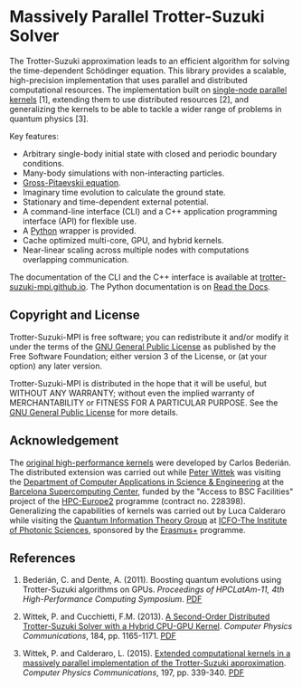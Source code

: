 Massively Parallel Trotter-Suzuki Solver
========================================

The Trotter-Suzuki approximation leads to an efficient algorithm for solving the time-dependent Schödinger equation. This library provides a scalable, high-precision implementation that uses parallel and distributed computational resources. The implementation built on [single-node parallel kernels](https://bitbucket.org/zzzoom/trottersuzuki) [1], extending them to use distributed resources [2], and generalizing the kernels to be able to tackle a wider range of problems in quantum physics [3].

Key features:

  - Arbitrary single-body initial state with closed and periodic boundary conditions.
  - Many-body simulations with non-interacting particles.
  - [Gross-Pitaevskii equation](https://github.com/Lucacalderaro/Master-Thesis/blob/master/Soliton%20generation%20on%20Bose-Einstein%20Condensate.ipynb).
  - Imaginary time evolution to calculate the ground state.
  - Stationary and time-dependent external potential.
  - A command-line interface (CLI) and a C++ application programming interface (API) for flexible use.
  - A [Python](https://trotter-suzuki-mpi.readthedocs.org) wrapper is provided.
  - Cache optimized multi-core, GPU, and hybrid kernels.
  - Near-linear scaling across multiple nodes with computations overlapping communication.

The documentation of the CLI and the C++ interface is available at [trotter-suzuki-mpi.github.io](https://trotter-suzuki-mpi.github.io/). The Python documentation is on [Read the Docs](https://trotter-suzuki-mpi.readthedocs.org).

Copyright and License
---------------------
Trotter-Suzuki-MPI  is free software; you can redistribute it and/or modify it under the terms of the [GNU General Public License](http://www.gnu.org/licenses/gpl-3.0.html) as published by the Free Software Foundation; either version 3 of the License, or (at your option) any later version.

Trotter-Suzuki-MPI is distributed in the hope that it will be useful, but WITHOUT ANY WARRANTY; without even the implied warranty of MERCHANTABILITY or FITNESS FOR A PARTICULAR PURPOSE.  See the [GNU General Public License](http://www.gnu.org/licenses/gpl-3.0.html) for more details.

Acknowledgement
---------------
The [original high-performance kernels](https://bitbucket.org/zzzoom/trottersuzuki) were developed by Carlos Bederián. The distributed extension was carried out while [Peter Wittek](http://peterwittek.com/) was visiting the [Department of Computer Applications in Science \& Engineering](http://www.bsc.es/computer-applications) at the [Barcelona Supercomputing Center](http://www.bsc.es/), funded by the "Access to BSC Facilities" project of the [HPC-Europe2](http://www.hpc-europa.org/) programme (contract no. 228398). Generalizing the capabilities of kernels was carried out by Luca Calderaro while visiting the [Quantum Information Theory Group](https://www.icfo.eu/research/group_details.php?id=19) at [ICFO-The Institute of Photonic Sciences](https://www.icfo.eu/), sponsored by the [Erasmus+](http://ec.europa.eu/programmes/erasmus-plus/index_en.htm) programme.

References
----------

  1. Bederián, C. and Dente, A. (2011). Boosting quantum evolutions using Trotter-Suzuki algorithms on GPUs. *Proceedings of HPCLatAm-11, 4th High-Performance Computing Symposium*. [PDF](http://www.famaf.unc.edu.ar/grupos/GPGPU/boosting_trotter-suzuki.pdf)

  2. Wittek, P. and Cucchietti, F.M. (2013). [A Second-Order Distributed Trotter-Suzuki Solver with a Hybrid CPU-GPU Kernel](http://dx.doi.org/10.1016/j.cpc.2012.12.008). *Computer Physics Communications*, 184, pp. 1165-1171. [PDF](http://arxiv.org/pdf/1208.2407)

  3. Wittek, P. and Calderaro, L. (2015). [Extended computational kernels in a massively parallel implementation of the Trotter-Suzuki approximation](http://dx.doi.org/10.1016/j.cpc.2015.07.017). *Computer Physics Communications*, 197, pp. 339-340. [PDF](https://www.researchgate.net/profile/Peter_Wittek/publication/280962265_Extended_Computational_Kernels_in_a_Massively_Parallel_Implementation_of_the_TrotterSuzuki_Approximation/links/55cebd1f08aee19936fc5dcf.pdf)
